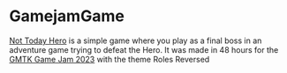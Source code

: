 # GamejamGame
 
[Not Today Hero](https://redcoffeemug.itch.io/not-today-hero) is a simple game where you play as a final boss in an adventure game trying to defeat the Hero.
It was made in 48 hours for the [GMTK Game Jam 2023](https://itch.io/jam/gmtk-2023) with the theme Roles Reversed
